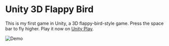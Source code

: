 # Unity 3D Flappy Bird

This is my first game in Unity, a 3D flappy-bird-style game. Press the space bar to fly higher. Play it now on [Unity Play](https://play.unity.com/mg/other/flappy-bird-in-3d).

<img src='https://github.com/RuolinZheng08/unity-flappy-bird/blob/master/demo.gif' title='Gameplay Demo' alt='Demo' />